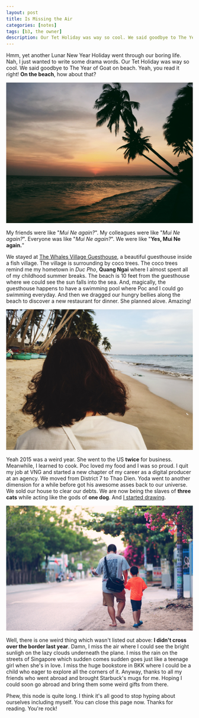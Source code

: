 ```yaml
---
layout: post
title: Is Missing the Air
categories: [notes]
tags: [b3, the owner]
description: Our Tet Holiday was way so cool. We said goodbye to The Year of Goat on beach. Yeah, you read it right! On the beach, how about that?
---
```



Hmm, yet another Lunar New Year Holiday went through our boring life. Nah, I just wanted to write some drama words. Our Tet Holiday was way so cool. We said goodbye to The Year of Goat on beach. Yeah, you read it right! __On the beach__, how about that?

![Long time no see the sun falls into the sea](/public/uploads/images/2016-02-22-is-missing-the-air-01.jpg "Long time no see the sun falls into the sea")

My friends were like "_Mui Ne again?_". My colleagues were like "_Mui Ne again?_". Everyone was like "_Mui Ne again?_". We were like "__Yes, Mui Ne again.__"

We stayed at [The Whales Village Guesthouse](https://www.agoda.com/lang-ca-voi-the-whales-village-guesthouse/hotel/phan-thiet-vn.html), a beautiful guesthouse inside a fish village. The village is surrounding by coco trees. The coco trees remind me my hometown in _Duc Pho_, __Quang Ngai__ where I almost spent all of my childhood summer breaks. The beach is 10 feet from the guesthouse where we could see the sun falls into the sea. And, magically, the guesthouse happens to have a swimming pool where Poc and I could go swimming everyday. And then we dragged our hungry bellies along the beach to discover a new restaurant for dinner. She planned alove. Amazing!

![She](/public/uploads/images/2016-02-22-is-missing-the-air-02.jpg "She")

Yeah 2015 was a weird year. She went to the US __twice__ for business. Meanwhile, I learned to cook. Poc loved my food and I was so proud. I quit my job at VNG and started a new chapter of my career as a digital producer at an agency. We moved from District 7 to Thao Dien. Yoda went to another dimension for a while before got his awesome asses back to our universe. We sold our house to clear our debts. We are now being the slaves of __three cats__ while acting like the gods of __one dog__. And [I started drawing](http://ducban.com/facts/2016/01/20/this-is-us/).

![I don't dance but I love to move my happy feet on the road.](/public/uploads/images/2016-02-22-is-missing-the-air-03.jpg "I don't dance but I love to move my happy feet on the road.")

Well, there is one weird thing which wasn't listed out above: __I didn't cross over the border last year__. Damn, I miss the air where I could see the bright sunligh on the lazy clouds underneath the plane. I miss the rain on the streets of Singapore which sudden comes sudden goes just like a teenage girl when she's in love. I miss the huge bookstore in BKK where I could be a child who eager to explore all the corners of it. Anyway, thanks to all my friends who went abroad and brought Starbuck's mugs for me. Hoping I could soon go abroad and bring them some weird gifts from there.

Phew, this node is quite long. I think it's all good to stop hyping about ourselves including myself. You can close this page now. Thanks for reading. You're rock!